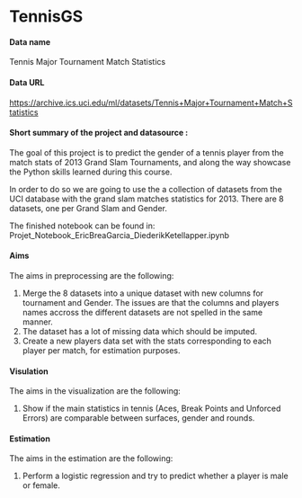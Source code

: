 # TennisGS
#### Data name
Tennis Major Tournament Match Statistics
#### Data URL 
https://archive.ics.uci.edu/ml/datasets/Tennis+Major+Tournament+Match+Statistics

#### Short summary of the project and datasource :
The goal of this project is to predict the gender of a tennis player from the match stats of 2013 Grand Slam Tournaments, and along the way showcase the Python skills learned during this course.

In order to do so we are going to use the a collection of datasets from the UCI database with the grand slam matches statistics for 2013. There are 8 datasets, one per Grand Slam and Gender.

The finished notebook can be found in: Projet_Notebook_EricBreaGarcia_DiederikKetellapper.ipynb
#### Aims
The aims in preprocessing are the following:
1. Merge the 8 datasets into a unique dataset with new columns for tournament and Gender. The issues are that the columns and players names accross the different datasets are not spelled in the same manner.
2. The dataset has a lot of missing data which should be imputed.
3. Create a new players data set with the stats corresponding to each player per match, for estimation purposes.

#### Visulation
The aims in the visualization are the following:
1. Show if the main statistics in tennis (Aces, Break Points and Unforced Errors) are comparable between surfaces, gender and rounds.

#### Estimation
The aims in the estimation are the following:
1. Perform a logistic regression and try to predict whether a player is male or female.


